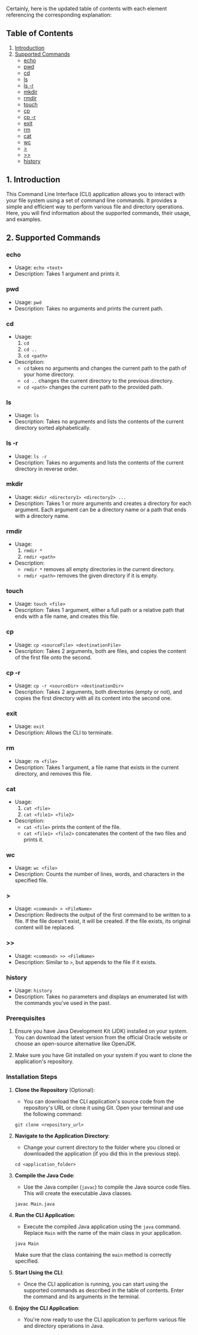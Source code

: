 Certainly, here is the updated table of contents with each element referencing the corresponding explanation:

## Table of Contents
1. [Introduction](#1-introduction)
2. [Supported Commands](#2-supported-commands)
   - [echo](#echo)
   - [pwd](#pwd)
   - [cd](#cd)
   - [ls](#ls)
   - [ls -r](#ls--r)
   - [mkdir](#mkdir)
   - [rmdir](#rmdir)
   - [touch](#touch)
   - [cp](#cp)
   - [cp -r](#cp--r)
   - [exit](#exit)
   - [rm](#rm)
   - [cat](#cat)
   - [wc](#wc)
   - [>](#)
   - [>>](#)
   - [history](#history)

## 1. Introduction
This Command Line Interface (CLI) application allows you to interact with your file system using a set of command line commands. It provides a simple and efficient way to perform various file and directory operations. Here, you will find information about the supported commands, their usage, and examples.

## 2. Supported Commands

### echo
- Usage: `echo <text>`
- Description: Takes 1 argument and prints it.

### pwd
- Usage: `pwd`
- Description: Takes no arguments and prints the current path.

### cd
- Usage:
   1. `cd`
   2. `cd ..`
   3. `cd <path>`
- Description:
   - `cd` takes no arguments and changes the current path to the path of your home directory.
   - `cd ..` changes the current directory to the previous directory.
   - `cd <path>` changes the current path to the provided path.

### ls
- Usage: `ls`
- Description: Takes no arguments and lists the contents of the current directory sorted alphabetically.

### ls -r
- Usage: `ls -r`
- Description: Takes no arguments and lists the contents of the current directory in reverse order.

### mkdir
- Usage: `mkdir <directory1> <directory2> ...`
- Description: Takes 1 or more arguments and creates a directory for each argument. Each argument can be a directory name or a path that ends with a directory name.

### rmdir
- Usage:
   1. `rmdir *`
   2. `rmdir <path>`
- Description:
   - `rmdir *` removes all empty directories in the current directory.
   - `rmdir <path>` removes the given directory if it is empty.

### touch
- Usage: `touch <file>`
- Description: Takes 1 argument, either a full path or a relative path that ends with a file name, and creates this file.

### cp
- Usage: `cp <sourceFile> <destinationFile>`
- Description: Takes 2 arguments, both are files, and copies the content of the first file onto the second.

### cp -r
- Usage: `cp -r <sourceDir> <destinationDir>`
- Description: Takes 2 arguments, both directories (empty or not), and copies the first directory with all its content into the second one.

### exit
- Usage: `exit`
- Description: Allows the CLI to terminate.

### rm
- Usage: `rm <file>`
- Description: Takes 1 argument, a file name that exists in the current directory, and removes this file.

### cat
- Usage:
   1. `cat <file>`
   2. `cat <file1> <file2>`
- Description:
   - `cat <file>` prints the content of the file.
   - `cat <file1> <file2>` concatenates the content of the two files and prints it.

### wc
- Usage: `wc <file>`
- Description: Counts the number of lines, words, and characters in the specified file.

### >
- Usage: `<command> > <FileName>`
- Description: Redirects the output of the first command to be written to a file. If the file doesn't exist, it will be created. If the file exists, its original content will be replaced.

### >>
- Usage: `<command> >> <FileName>`
- Description: Similar to `>`, but appends to the file if it exists.

### history
- Usage: `history`
- Description: Takes no parameters and displays an enumerated list with the commands you've used in the past.


### Prerequisites
1. Ensure you have Java Development Kit (JDK) installed on your system. You can download the latest version from the official Oracle website or choose an open-source alternative like OpenJDK.

2. Make sure you have Git installed on your system if you want to clone the application's repository.

### Installation Steps
1. **Clone the Repository** (Optional):
   - You can download the CLI application's source code from the repository's URL or clone it using Git. Open your terminal and use the following command:

   ```shell
   git clone <repository_url>
   ```

2. **Navigate to the Application Directory**:
   - Change your current directory to the folder where you cloned or downloaded the application (if you did this in the previous step).

   ```shell
   cd <application_folder>
   ```

3. **Compile the Java Code**:
   - Use the Java compiler (`javac`) to compile the Java source code files. This will create the executable Java classes.

   ```shell
   javac Main.java
   ```

4. **Run the CLI Application**:
   - Execute the compiled Java application using the `java` command. Replace `Main` with the name of the main class in your application.

   ```shell
   java Main
   ```

   Make sure that the class containing the `main` method is correctly specified.

5. **Start Using the CLI**:
   - Once the CLI application is running, you can start using the supported commands as described in the table of contents. Enter the command and its arguments in the terminal.

6. **Enjoy the CLI Application**:
   - You're now ready to use the CLI application to perform various file and directory operations in Java.
